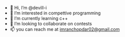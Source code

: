 - 👋 Hi, I’m @devill-i
- 👀 I’m interested in compettive programming
- 🌱 I’m currently learning c++
- 💞️ I’m looking to collaborate on contests
- 📫 you can reach me at imranchopdar02@gmail.com

<!---
devill-i/devill-i is a ✨ special ✨ repository because its `README.md` (this file) appears on your GitHub profile.
You can click the Preview link to take a look at your changes.
--->
